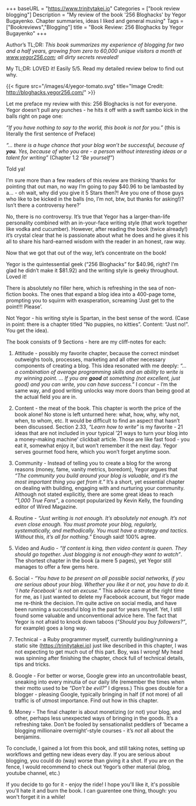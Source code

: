 +++
baseURL = "https://www.trinitytakei.io"
Categories = ["book review blogging"]
Description = "My review of the book '256 Bloghacks' by Yegor Bugayenko. Chapter summaries, ideas I liked and general musing"
Tags = ["Bookreviews","Blogging"]
title = "Book Review: 256 Bloghacks by Yegor Bugayenko"
+++

Author’s TL;DR: _This book summarizes my experience of blogging for two and a half years, growing from zero to 60,000 unique visitors a month at www.yegor256.com; all dirty secrets revealed!_

My TL;DR: LOVED it! Easily 5/5. Read my detailed review below to find out why.

{{< figure src="/images/4/yegor-tomato.svg" title="Image Credit: http://bloghacks.yegor256.com/" >}}

Let me preface my review with this: 256 Bloghacks is not for everyone. Yegor doesn’t pull any punches - he hits it off with a swift sambo kick in the balls right on page one:

_“If you have nothing to say to the world, this book is not for you.”_ (this is literally the first sentence of Preface)

_“… there is a huge chance that your blog won’t be successful, because of **you**. Yes, because of who you are - a person without interesting ideas or a talent for writing”_ (Chapter 1.2 _“Be yourself”_)

Told ya!

I’m sure more than a few readers of this review are thinking ‘thanks for pointing that out man, no way I’m going to pay $40.96 to be lambasted by a… - oh wait, why did you give it 5 Stars then?! Are you one of those guys who like to be kicked in the balls (no, I’m not, btw, but thanks for asking!)? Isn’t there a controversy here?’

No, there is no controversy. It’s true that Yegor has a  larger-than-life personality combined with an in-your-face writing style (that work together like vodka and cucumber). However, after reading the book (twice already!) it’s crystal clear that he is passionate about what he does and he gives it his all to share his hard-earned wisdom with the reader in an honest, raw way.

Now that we got that out of the way, let’s concentrate on the book!

Yegor is the quintessential geek (“256 Bloghacks” for $40.96, right?  I’m glad he didn’t make it $81.92) and the writing style is geeky throughout. Loved it!

There is absolutely no filler here, which is refreshing in the sea of non-fiction books. The ones that expand a blog idea into a 400-page tome, prompting you to squirm with exasperation, screaming ‘Just get to the point!!! Please’.

Not Yegor - his writing style is Spartan, in the best sense of the word. (Case in point: there is a chapter titled “No puppies, no kitties”. Content: “Just no!”. You get the idea).

The book consists of 9 Sections - here are my cliff-notes for each:

1. Attitude - possibly my favorite chapter, because the correct mindset outweighs tools, processes, marketing and all other necessary components of creating a blog. This idea resonated with me deeply: _“… a combination of average programming skills and an ability to write is my winning point. … If you are **good** at something (not excellent, just good) and you can write, you can have success.”_ I concur - I’m the same way, and good writing unlocks way more doors than being good at the actual field you are in.

2. Content - the meat of the book. This chapter is worth the price of the book alone! No stone is left unturned here: what, how, why, why not, when, to whom, etc. It would be difficult to find an aspect that hasn’t been discussed. Section 2.33, _“Learn how to write”_ is my favorite - 21 ideas that are not included in your typical ’21 ways to turn your blog into a money-making machine’ clickbait article. Those are like fast food - you eat it, somewhat enjoy it, but won’t remember it the next day. Yegor serves gourmet food here, which you won’t forget anytime soon.

3. Community - Instead of telling you to create a blog for the wrong reasons (money, fame, vanity metrics, boredom), Yegor argues that _“The community you build around your blog is valuable, and it’s the most important thing you get from it.”_ It’s a short, yet essential chapter on dealing with building, engaging with and nurturing your community. Although not stated explicitly, there are some great ideas to reach _“1,000 True Fans”_, a concept popularized by Kevin Kelly, the founding editor of Wired Magazine.

4. Routine - _“Just writing is not enough. It’s absolutely not enough. It’s not even close enough. You must promote your blog, regularly, systematically, and methodically. You must have a strategy and tactics. Without this, it’s all for nothing.”_ Enough said! 100% agree.

5. Video and Audio - _“If content is king, then video content is queen. They should go together. Just blogging is not enough-they want to watch”_. The shortest chapter in the book (a mere 5 pages), yet Yegor still manages to offer a few gems here.

6. Social - _“You have to be present on all possible social networks, if you are serious about your blog. Whether you like it or not, you have to do it. ‘I hate Facebook’ is not an excuse.”_ This advice came at the right time for me, as I just wanted to delete my Facebook account, but Yegor made me re-think the decision. I’m quite active on social media,  and have been running a successful blog in the past for years myself. Yet, I still found some valuable and unconventional advice here. The fact that Yegor is not afraid to knock down taboos (_“Should you buy followers?”_, for example) goes a long way.

7. Technical - a Ruby programmer myself, currently building/running a static site (https://trinitytakei.io) just like described in this chapter, I was not expecting to get much out of this part. Boy, was I wrong! My head was spinning after finishing the chapter, chock full of technical details, tips and tricks.

8. Google - For better or worse, Google grew into an uncontrollable beast, sneaking into every minutia of our daily life (remember the times when their motto used to be _“Don’t be evil?”_ I digress.) This goes double for a blogger - pleasing Google, typically bringing in half (if not more) of all traffic is of utmost importance. Find out how in this chapter.

9. Money - The final chapter is about monetizing (or not) your blog, and other, perhaps less unexpected ways of bringing in the goods. It’s a refreshing take.  Don’t be fooled by sensationalist peddlers of ‘became a blogging millionaire overnight’-style courses  - it’s _not_ all about the benjamins.

To conclude, I gained a lot from this book, and still taking notes, setting up workflows and getting new ideas every day. If you are serious about blogging, you could do (way) worse than giving it a shot. If you are on the fence, I would recommend to check out Yegor’s other material (blog, youtube channel, etc.)

If you decide to go for it - enjoy the ride! I hope you'll like it, it's possible you'll hate it and burn the book. I can guarentee one thing, though: you won't forget it in a while!

